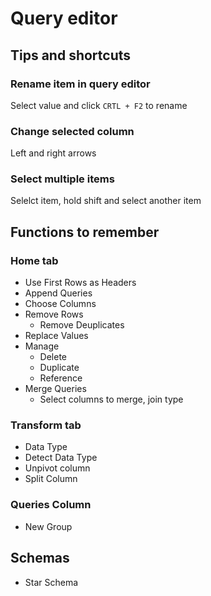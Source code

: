 # Query editor

## Tips and shortcuts

### Rename item in query editor

Select value and click ```CRTL + F2``` to rename

### Change selected column

Left and right arrows

### Select multiple items

Selelct item, hold shift and select another item

## Functions to remember

### Home tab

- Use First Rows as Headers
- Append Queries
- Choose Columns
- Remove Rows
  - Remove Deuplicates
- Replace Values
- Manage
    - Delete
    - Duplicate
    - Reference
- Merge Queries
    - Select columns to merge, join type

### Transform tab

- Data Type
- Detect Data Type
- Unpivot column
- Split Column

### Queries Column

- New Group

## Schemas

- Star Schema

